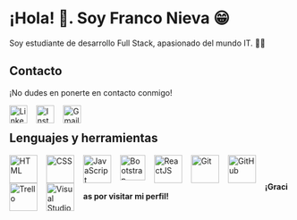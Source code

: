 # ¡Hola! 👋. Soy Franco Nieva 😁
Soy estudiante de desarrollo Full Stack, apasionado del mundo IT. 👨‍💻
## Contacto
¡No dudes en ponerte en contacto conmigo!

[<img align="left" style="margin-right: 1rem" alt="LinkedIn" width="32px" src="https://www.svgrepo.com/show/349436/linkedin.svg" />](https://www.linkedin.com/in/francojnieva)

[<img align="left" style="margin-right: 1rem" alt="Instagram" width="32px" src="https://www.svgrepo.com/show/349410/instagram.svg" />](https://www.instagram.com/franconieva.97)

[<img align="left" style="margin-right: 1rem" alt="Gmail" width="32px" src="https://www.svgrepo.com/show/448227/google.svg" />](mailto:franco97nieva@gmail.com)
<br>

## Lenguajes y herramientas
<div>
<img align="left" style="margin-right: 1rem" alt="HTML" width="50px" src="https://www.svgrepo.com/show/452228/html-5.svg" />

<img align="left" style="margin-right: 1rem" alt="CSS" width="50px" src="https://www.svgrepo.com/show/373535/css.svg" />

<img align="left" style="margin-right: 1rem" alt="JavaScript" width="50px" src="https://www.svgrepo.com/show/373705/js-official.svg" />

<img align="left" style="margin-right: 1rem" alt="Bootstrap" width="45px" src="https://www.svgrepo.com/show/303293/bootstrap-4-logo.svg" />

<img align="left" style="margin-right: 1rem" alt="ReactJS" width="50px" src="https://www.svgrepo.com/show/452092/react.svg" />

<img align="left" style="margin-right: 1rem" alt="Git" width="50px" src="https://www.svgrepo.com/show/452210/git.svg" />

<img align="left" style="margin-right: 1rem" alt="GitHub" width="50px" src="https://www.svgrepo.com/show/439171/github.svg" />

<img align="left" style="margin-right: 1rem" alt="Trello" width="50px" src="https://www.svgrepo.com/show/349532/trello.svg" />

<img align="left" style="margin-right: 1rem" alt="Visual Studio Code" width="50px" src="https://www.svgrepo.com/show/306935/visualstudiocode.svg" />
</div>
<br>
<br>

**¡Gracias por visitar mi perfil!**

